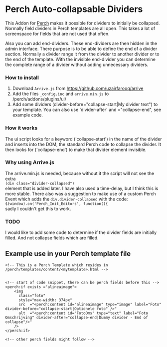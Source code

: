 # Perch Auto-collapsable Dividers

This Addon for [Perch](htpp://grabaperch.com) makes it possible for dividers to initially be collapsed. 
Normally field dividers in Perch templates are all open. This takes a lot of screenspace for fields that are not used that often.

Also you can add end-dividers. 
These end-dividers are then hidden in the admin interface. There purpose is to be able to define the end of a divider section.
Normally a divider range it from the divider to another divider or to the end of the template. With the invisible end-divider you can determine the complete range of a divider without adding unnecessary dividers.

### How to install
1. Download `Arrive.js` from https://github.com/uzairfarooq/arrive
2. Add the files `_config.inc` and `arrive.min.js` to /perch/addons/plugins/ui/
3. Add some dividers (divider-before="collapse-start|My divider text") to your template. You can also use 'divider-after' and ="collapse-end", see example code.    


### How it works
The ui script looks for a keyword ('collapse-start') in the name of the divider and inserts into the DOM, the standard Perch code to collapse the divider.
It then looks for ('collapse-end') to make that divider element invisible.

### Why using Arrive.js
The arrive.min.js is needed, because without it the script will not see the extra  
`(div class="divider-collapsed")`  
element that is added later.
I have also used a time-delay, but I think this is more stable. There also was a suggestion to make use of a custom Perch Event which adds the `div.divider-collapsed` with the code:  
 `$(window).on('Perch_Init_Editors', function(){`  
sadly I couldn't get this to work. 

### TODO   
I would like to add some code to determine if the divider fields are initially filled. And not collapse fields which are filled.  


## Example use in your Perch template file
~~~
<!-- This is a Perch Template which resides in /perch/templates/content/<mytemplate>.html -->


<!-- start of code snippet, there can be perch fields before this -->
<perch:if exists ="alineaimage"> 
    <img
      class="foto" 
      style="max-width: 374px" 
      src  ="<perch:content id="alineaimage" type="image" label="Foto" divider-before="collapse-start|Optionele foto" />"        
      alt  ="<perch:content id="FotoOms" type="text" label="Foto Omschrijving" divider-after="collapse-end|Dummy divider - End of collapse"/>" 
    /> 
</perch:if>

<!-- other perch fields might follow -->
~~~

